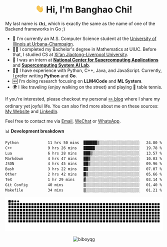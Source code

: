 <h1 align="center"><img src="assets/hi.gif" height="26" alt="wave"/> Hi, I'm Banghao Chi!</h1>

My last name is **`Chi`**, which is exactly the same as the name of one of the Backend frameworks in Go ;)

- 🏫 I'm currently an M.S. Computer Science student at the [University of Illinois at Urbana-Champaign](https://illinois.edu/).
- 👨‍🎓 I completed my Bachelor's degree in Mathematics at UIUC. Before that, I studied CS at [Xi'an Jiaotong-Liverpool University](https://www.xjtlu.edu.cn/en).
- 💼 I was an intern at **[National Center for Supercomputing Applications](https://www.ncsa.illinois.edu/)** and **[Supercomputing System AI Lab](https://supercomputing-system-ai-lab.github.io/)**.
- 👨‍💻 I have experience with Python, C++, Java, and JavaScript. Currently, I prefer writing **Python** and **Go**.
- 🆕 I'm doing research focusing on **LLM4Code** and **ML System**.
- 🌍 I like traveling (enjoy walking on the street) and playing 🏓 table tennis.

If you're interested, please checkout my personal [✏️ blog](https://banghao.live) where I share my ordinary yet joyful life. You can also find more about me on these sources: [My Website](https://biboyqg.github.io/) and [LinkedIn](https://www.linkedin.com/in/banghao-chi-550737276/).

Feel free to contact me via <a href="mailto:banghao2@illinois.edu">Email</a>, [WeChat](id:banghao1023) or [WhatsApp](+12173286124).

📊 **Development breakdown**

<!--START_SECTION:waka-->

```txt
Python             11 hrs 50 mins  ██████▒░░░░░░░░░░░░░░░░░░   24.80 %
C++                9 hrs 26 mins   █████░░░░░░░░░░░░░░░░░░░░   19.78 %
Lua                6 hrs 28 mins   ███▒░░░░░░░░░░░░░░░░░░░░░   13.57 %
Markdown           4 hrs 47 mins   ██▓░░░░░░░░░░░░░░░░░░░░░░   10.03 %
JSON               4 hrs 45 mins   ██▒░░░░░░░░░░░░░░░░░░░░░░   09.96 %
Bash               3 hrs 22 mins   █▓░░░░░░░░░░░░░░░░░░░░░░░   07.07 %
Other              2 hrs 42 mins   █▒░░░░░░░░░░░░░░░░░░░░░░░   05.66 %
TeX                1 hr 29 mins    ▓░░░░░░░░░░░░░░░░░░░░░░░░   03.14 %
Git Config         40 mins         ▒░░░░░░░░░░░░░░░░░░░░░░░░   01.40 %
Makefile           34 mins         ▒░░░░░░░░░░░░░░░░░░░░░░░░   01.21 %
```

<!--END_SECTION:waka-->

<picture>
  <source media="(prefers-color-scheme: dark)" srcset="https://raw.githubusercontent.com/BiboyQG/BiboyQG/output/github-contribution-grid-snake-dark.svg">
  <source media="(prefers-color-scheme: light)" srcset="https://raw.githubusercontent.com/BiboyQG/BiboyQG/output/github-contribution-grid-snake.svg">
  <img alt="github contribution grid snake animation" src="https://raw.githubusercontent.com/BiboyQG/BiboyQG/output/github-contribution-grid-snake.svg">
</picture>

<br>

<p align="center"><img src="https://komarev.com/ghpvc/?username=biboyqg&label=Profile%20views&color=0e75b6&style=flat" alt="biboyqg" /> </p>

</div>
